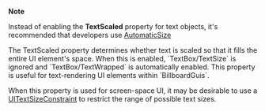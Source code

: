 **Note**

Instead of enabling the **TextScaled** property for text objects, it's recommended that developers use [AutomaticSize](https://developer.roblox.com/en-us/api-reference/property/GuiObject/AutomaticSize)

The TextScaled property determines whether text is scaled so that it fills the entire UI element's space. When this is enabled, \`TextBox/TextSize\` is ignored and \`TextBox/TextWrapped\` is automatically enabled. This property is useful for text-rendering UI elements within \`BillboardGuis\`.

When this property is used for screen-space UI, it may be desirable to use a [UITextSizeConstraint](https://developer.roblox.com/en-us/api-reference/class/UITextSizeConstraint) to restrict the range of possible text sizes.